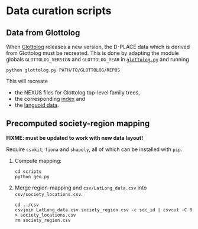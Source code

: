 
Data curation scripts
=====================

Data from Glottolog
-------------------

When [Glottolog](http://glottolog.org) releases a new version, the D-PLACE data which is derived from Glottolog must be recreated. 
This is done by adapting the module globals `GLOTTOLOG_VERSION` and `GLOTTOLOG_YEAR` in [`glottolog.py`](glottolog.py) and
running
```
python glottolog.py PATH/TO/GLOTTOLOG/REPOS
```
This will recreate 
- the NEXUS files for Glottolog top-level family trees,
- the corresponding [index](../trees/index.csv) and
- the [languoid data](../csv/glottolog.csv).


Precomputed society-region mapping
----------------------------------

**FIXME: must be updated to work with new data layout!**

Require `csvkit`, `fiona` and `shapely`, all of which can be installed with `pip`.

1. Compute mapping:
   ```
   cd scripts
   python geo.py
   ```

2. Merge region-mapping and `csv/LatLong_data.csv` into `csv/society_locations.csv`.
   ```
   cd ../csv
   csvjoin LatLong_data.csv society_region.csv -c soc_id | csvcut -C 8  > society_locations.csv
   rm society_region.csv
   ```

